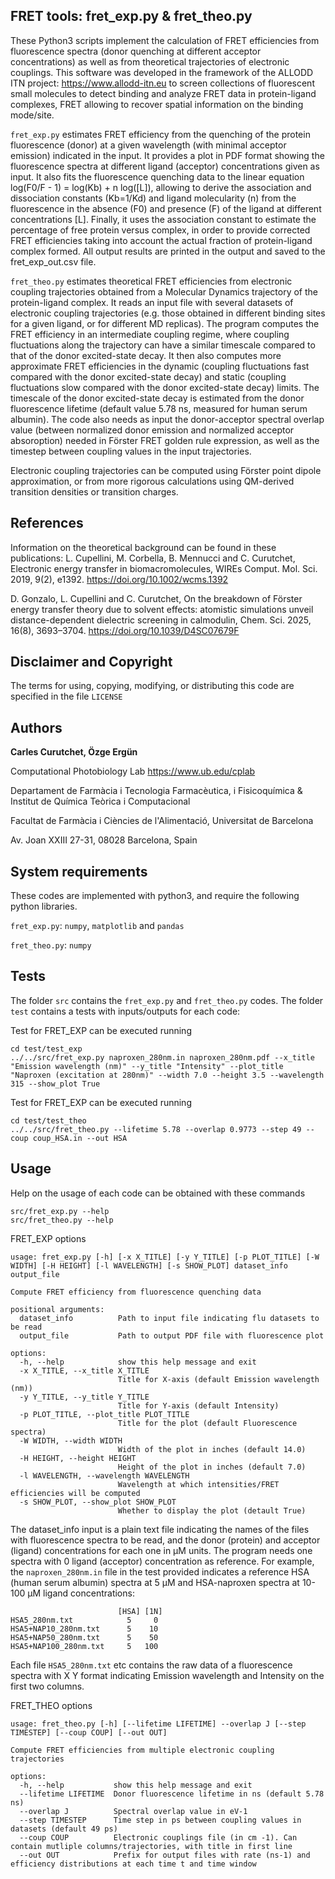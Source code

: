## FRET tools: fret_exp.py & fret_theo.py
These Python3 scripts implement the calculation of FRET efficiencies from fluorescence spectra (donor quenching at different acceptor concentrations) as well as from theoretical trajectories of electronic couplings. This software was developed in the framework of the ALLODD ITN project: https://www.allodd-itn.eu to screen collections of fluorescent small molecules to detect binding and analyze FRET data in protein-ligand complexes, FRET allowing to recover spatial information on the binding mode/site.

`fret_exp.py` estimates FRET efficiency from the quenching of the protein fluorescence (donor) at a given wavelength (with minimal acceptor emission) indicated in the input. It provides a plot in PDF format showing the fluorescence spectra at different ligand (acceptor) concentrations given as input. It also fits the fluorescence quenching data to the linear equation log(F0/F - 1) = log(Kb) + n log([L]), allowing to derive the association and dissociation constants (Kb=1/Kd) and ligand molecularity (n) from the fluorescence in the absence (F0) and presence (F) of the ligand at different concentrations [L]. Finally, it uses the association constant to estimate the percentage of free protein versus complex, in order to provide corrected FRET efficiencies taking into account the actual fraction of protein-ligand complex formed. All output results are printed in the output and saved to the fret_exp_out.csv file.

`fret_theo.py` estimates theoretical FRET efficiencies from electronic coupling trajectories obtained from a Molecular Dynamics trajectory of the protein-ligand complex. It reads an input file with several datasets of electronic coupling trajectories (e.g. those obtained in different binding sites for a given ligand, or for different MD replicas). The program computes the FRET efficiency in an intermediate coupling regime, where coupling fluctuations along the trajectory can have a similar timescale compared to that of the donor excited-state decay. It then also computes more approximate FRET efficiencies in the dynamic (coupling fluctuations fast compared with the donor excited-state decay) and static (coupling fluctuations slow compared with the donor excited-state decay) limits. The timescale of the donor excited-state decay is estimated from the donor fluorescence lifetime (default value 5.78 ns, measured for human serum albumin). The code also needs as input the donor-acceptor spectral overlap value (between normalized donor emission and normalized acceptor absoroption) needed in Förster FRET golden rule expression, as well as the timestep between coupling values in the input trajectories. 

Electronic coupling trajectories can be computed using Förster point dipole approximation, or from more rigorous calculations using QM-derived transition densities or transition charges. 

## References
Information on the theoretical background can be found in these publications:
L. Cupellini, M. Corbella, B. Mennucci and C. Curutchet, Electronic energy transfer in biomacromolecules, WIREs Comput. Mol. Sci. 2019, 9(2), e1392. https://doi.org/10.1002/wcms.1392

D. Gonzalo, L. Cupellini and C. Curutchet, On the breakdown of Förster energy transfer theory due to solvent effects: atomistic simulations unveil distance-dependent dielectric screening in calmodulin, Chem. Sci. 2025, 16(8), 3693–3704. https://doi.org/10.1039/D4SC07679F
 
## Disclaimer and Copyright
The terms for using, copying, modifying, or distributing this code are specified in the file `LICENSE`

## Authors
**Carles Curutchet, Özge Ergün**

Computational Photobiology Lab https://www.ub.edu/cplab

Departament de Farmàcia i Tecnologia Farmacèutica, i Fisicoquímica & Institut de Química Teòrica i Computacional 

Facultat de Farmàcia i Ciències de l'Alimentació, Universitat de Barcelona

Av. Joan XXIII 27-31, 08028 Barcelona, Spain

## System requirements
These codes are implemented with python3, and require the following python libraries.

`fret_exp.py`:  `numpy`, `matplotlib` and `pandas`

`fret_theo.py`:  `numpy`

## Tests
The folder `src` contains the `fret_exp.py` and `fret_theo.py` codes.
The folder `test` contains a tests with inputs/outputs for each code:

Test for FRET_EXP can be executed running
```
cd test/test_exp
../../src/fret_exp.py naproxen_280nm.in naproxen_280nm.pdf --x_title "Emission wavelength (nm)" --y_title "Intensity" --plot_title "Naproxen (excitation at 280nm)" --width 7.0 --height 3.5 --wavelength 315 --show_plot True
```

Test for FRET_EXP can be executed running
```
cd test/test_theo
../../src/fret_theo.py --lifetime 5.78 --overlap 0.9773 --step 49 --coup coup_HSA.in --out HSA
```

## Usage 
Help on the usage of each code can be obtained with these commands
```
src/fret_exp.py --help
src/fret_theo.py --help
```

FRET_EXP options
```
usage: fret_exp.py [-h] [-x X_TITLE] [-y Y_TITLE] [-p PLOT_TITLE] [-W WIDTH] [-H HEIGHT] [-l WAVELENGTH] [-s SHOW_PLOT] dataset_info output_file

Compute FRET efficiency from fluorescence quenching data

positional arguments:
  dataset_info          Path to input file indicating flu datasets to be read
  output_file           Path to output PDF file with fluorescence plot

options:
  -h, --help            show this help message and exit
  -x X_TITLE, --x_title X_TITLE
                        Title for X-axis (default Emission wavelength (nm))
  -y Y_TITLE, --y_title Y_TITLE
                        Title for Y-axis (default Intensity)
  -p PLOT_TITLE, --plot_title PLOT_TITLE
                        Title for the plot (default Fluorescence spectra)
  -W WIDTH, --width WIDTH
                        Width of the plot in inches (default 14.0)
  -H HEIGHT, --height HEIGHT
                        Height of the plot in inches (default 7.0)
  -l WAVELENGTH, --wavelength WAVELENGTH
                        Wavelength at which intensities/FRET efficiencies will be computed
  -s SHOW_PLOT, --show_plot SHOW_PLOT
                        Whether to display the plot (detault True)
```
The dataset_info input is a plain text file indicating the names of the files with fluorescence spectra to be read, and the donor (protein) and acceptor (ligand) concentrations for each one in  μM units. The program needs one spectra with 0 ligand (acceptor) concentration as reference. For example, the `naproxen_280nm.in` file in the test provided indicates a reference HSA (human serum albumin) spectra at 5 μM and HSA-naproxen spectra at 10-100 μM ligand concentrations:
```
                        [HSA] [1N]
HSA5_280nm.txt            5     0
HSA5+NAP10_280nm.txt      5    10
HSA5+NAP50_280nm.txt      5    50
HSA5+NAP100_280nm.txt     5   100
```
Each file `HSA5_280nm.txt` etc contains the raw data of a fluorescence spectra with X Y format indicating Emission wavelength and Intensity on the first two columns.

FRET_THEO options
```
usage: fret_theo.py [-h] [--lifetime LIFETIME] --overlap J [--step TIMESTEP] [--coup COUP] [--out OUT]

Compute FRET efficiencies from multiple electronic coupling trajectories

options:
  -h, --help           show this help message and exit
  --lifetime LIFETIME  Donor fluorescence lifetime in ns (default 5.78 ns)
  --overlap J          Spectral overlap value in eV-1
  --step TIMESTEP      Time step in ps between coupling values in datasets (default 49 ps)
  --coup COUP          Electronic couplings file (in cm -1). Can contain mutliple columns/trajectories, with title in first line
  --out OUT            Prefix for output files with rate (ns-1) and efficiency distributions at each time t and time window
```
